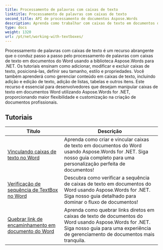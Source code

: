 ```yaml
---
title: Processamento de palavras com caixas de texto
linktitle: Processamento de palavras com caixas de texto
second_title: API de processamento de documentos Aspose.Words
description: Aprenda como trabalhar com caixas de texto em documentos do Word usando Aspose.Words for .NET. Tutoriais passo a passo com código de exemplo para criar, manipular e formatar caixas de texto com eficiência.
type: docs
weight: 1320
url: /pt/net/working-with-textboxes/
---
```

Processamento de palavras com caixas de texto é um recurso abrangente que o conduz passo a passo pelo processamento de palavras com caixas de texto em documentos do Word usando a biblioteca Aspose.Words para .NET. Os tutoriais ensinam como adicionar, modificar e excluir caixas de texto, posicioná-las, definir seu tamanho, estilo e propriedades. Você também aprenderá como gerenciar conteúdo em caixas de texto, incluindo adição e edição de texto, adição de listas, tabelas e outros itens. Este recurso é essencial para desenvolvedores que desejam manipular caixas de texto em documentos Word utilizando Aspose.Words for .NET, proporcionando maior flexibilidade e customização na criação de documentos profissionais.

 ## Tutoriais
| Título | Descrição |
| --- | --- |
| [Vinculando caixas de texto no Word](./create-a-link/) | Aprenda como criar e vincular caixas de texto em documentos do Word usando Aspose.Words for .NET. Siga nosso guia completo para uma personalização perfeita de documentos! |
| [Verificação de sequência de TextBox no Word](./check-sequence/) | Descubra como verificar a sequência de caixas de texto em documentos do Word usando Aspose.Words for .NET. Siga nosso guia detalhado para dominar o fluxo de documentos! |
| [Quebrar link de encaminhamento em documento do Word](./break-a-link/) | Aprenda como quebrar links diretos em caixas de texto de documentos do Word usando Aspose.Words for .NET. Siga nosso guia para uma experiência de gerenciamento de documentos mais tranquila. |